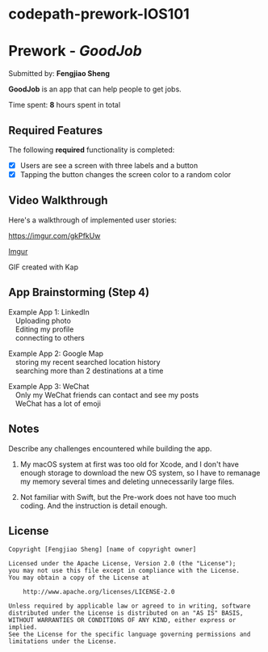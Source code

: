 # codepath-prework-IOS101
# Prework - *GoodJob*

Submitted by: **Fengjiao Sheng**

**GoodJob** is an app that can help people to get jobs.

Time spent: **8** hours spent in total

## Required Features

The following **required** functionality is completed:

- [X] Users are see a screen with three labels and a button
- [X] Tapping the button changes the screen color to a random color
 
## Video Walkthrough

Here's a walkthrough of implemented user stories:

https://imgur.com/gkPfkUw

<!--![](https://i.imgur.com/gkPfkUw.gifv)-->

[Imgur](https://i.imgur.com/gkPfkUw.gifv)

<!--<img src='https://imgur.com/gkPfkUw' title='Video Walkthrough' width='' alt='Video Walkthrough' />-->

<!-- Replace this with whatever GIF tool you used! -->
GIF created with Kap
<!-- Recommended tools:
[Kap](https://getkap.co/) for macOS
[ScreenToGif](https://www.screentogif.com/) for Windows
[peek](https://github.com/phw/peek) for Linux. -->

## App Brainstorming (Step 4)
Example App 1: LinkedIn
<br>&emsp;Uploading photo
<br>&emsp;Editing my profile
<br>&emsp;connecting to others

Example App 2: Google Map
<br>&emsp;storing my recent searched location history
<br>&emsp;searching more than 2 destinations at a time

Example App 3: WeChat
<br>&emsp;Only my WeChat friends can contact and see my posts
<br>&emsp;WeChat has a lot of emoji


## Notes

Describe any challenges encountered while building the app.
1. My macOS system at first was too old for Xcode, and I don't have enough storage to download the new OS system, so I have to remanage my memory several times and deleting unnecessarily large files.

2. Not familiar with Swift, but the Pre-work does not have too much coding. And the instruction is detail enough.

## License

    Copyright [Fengjiao Sheng] [name of copyright owner]

    Licensed under the Apache License, Version 2.0 (the "License");
    you may not use this file except in compliance with the License.
    You may obtain a copy of the License at

        http://www.apache.org/licenses/LICENSE-2.0

    Unless required by applicable law or agreed to in writing, software
    distributed under the License is distributed on an "AS IS" BASIS,
    WITHOUT WARRANTIES OR CONDITIONS OF ANY KIND, either express or implied.
    See the License for the specific language governing permissions and
    limitations under the License.
